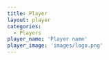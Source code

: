 ```yaml
---
title: Player
layout: player
categories:
  - Players
player_name: 'Player name'
player_image: 'images/logo.png'
---
```

